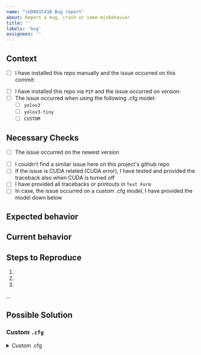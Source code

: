 ```yaml
---
name: "\U0001F41B Bug report"
about: Report a bug, crash or some misbehavior
title: ''
labels: 'bug'
assignees: ''
---
```

<!--- Provide a general summary of the issue in the title above -->

## Context
<!--- Please provide context, as this streamlines the debugging process. Mark the correct cases and follow the instructions. -->
- [ ] I have installed this repo manually and the issue occurred on this commit:
<!--- Get the current commit hash either from the first printout of the program or by executing the following command: 'git rev-parse --short HEAD' -->
- [ ] I have installed this repo via `PIP` and the issue occurred on version: <!--- Get the current version number by executing the following command: 'pip show yoeo' -->
- [ ] The issue occurred when using the following .cfg model:
    - [ ] `yolov3`
    - [ ] `yolov3-tiny`
    - [ ] `CUSTOM`

## Necessary Checks
<!--- Please ensure, you have completed the following checks. This helps to give insight into the issue and prevent already resolved issues. -->
- [ ] The issue occurred on the newest version
<!--- If installed manually, run: 'git pull && poetry install'  -->
<!--- If installed via PIP, run: 'pip install --upgrade yoeo' -->
- [ ] I couldn't find a similar issue here on this project's github repo
- [ ] If the issue is CUDA related (CUDA error), I have tested and provided the traceback also when CUDA is turned off <!--- For linux, rerun your steps with the prefix CUDA_VISIBLE_DEVICES="" -->
- [ ] I have provided all tracebacks or printouts in ```Text Form``` <!--- This makes it easier to search for errors. -->
- [ ] In case, the issue occurred on a custom .cfg model, I have provided the model down below

## Expected behavior
<!--- Describe what you expected to happen -->

## Current behavior
<!--- Describe what actually happened instead of the expected behavior -->

## Steps to Reproduce
<!--- An unambiguous set of steps to reproduce this bug. -->
<!--- Code-snippets, screenshots ot other details are welcome if needed. -->
1.
2.
3.
...

## Possible Solution
<!--- If you already have an idea, you can suggest a fix/reason for the bug. This is not obligatory. -->

<!--- Please remove the following block, if this does not apply to you issue. -->
### Custom `.cfg`
<!--- Please paste your custom .cfg model below. -->
<details><summary>Custom .cfg</summary>
<p>
<!--- YOUR CUSTOM .CFG HERE -->
</p>
</details>

